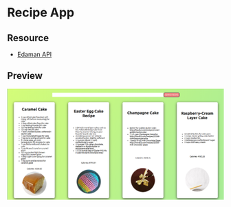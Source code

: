 # Recipe App

## Resource

- [Edaman API](https://api.edamam.com/)

## Preview

![Preview](preview.png)
